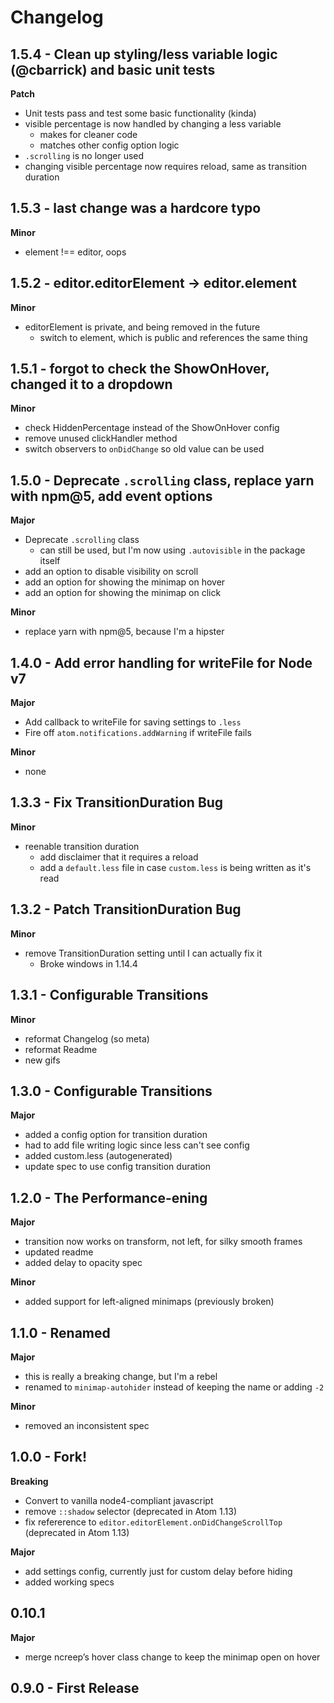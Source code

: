 # Changelog

## 1.5.4 - Clean up styling/less variable logic (@cbarrick) and basic unit tests

**Patch**

- Unit tests pass and test some basic functionality (kinda)
- visible percentage is now handled by changing a less variable
  - makes for cleaner code
  - matches other config option logic
- `.scrolling` is no longer used
- changing visible percentage now requires reload, same as transition duration

## 1.5.3 - last change was a hardcore typo

**Minor**

- element !== editor, oops

## 1.5.2 - editor.editorElement -> editor.element

**Minor**

- editorElement is private, and being removed in the future
  - switch to element, which is public and references the same thing

## 1.5.1 - forgot to check the ShowOnHover, changed it to a dropdown

**Minor**

- check HiddenPercentage instead of the ShowOnHover config
- remove unused clickHandler method
- switch observers to `onDidChange` so old value can be used

## 1.5.0 - Deprecate `.scrolling` class, replace yarn with npm@5, add event options

**Major**

- Deprecate `.scrolling` class
  - can still be used, but I'm now using `.autovisible` in the package itself
- add an option to disable visibility on scroll
- add an option for showing the minimap on hover
- add an option for showing the minimap on click

**Minor**

- replace yarn with npm@5, because I'm a hipster

## 1.4.0 - Add error handling for writeFile for Node v7

**Major**

- Add callback to writeFile for saving settings to `.less`
- Fire off `atom.notifications.addWarning` if writeFile fails

**Minor**

- none

## 1.3.3 - Fix TransitionDuration Bug

**Minor**

- reenable transition duration
  - add disclaimer that it requires a reload
  - add a `default.less` file in case `custom.less` is being written as it's read

## 1.3.2 - Patch TransitionDuration Bug

**Minor**

- remove TransitionDuration setting until I can actually fix it
  - Broke windows in 1.14.4

## 1.3.1 - Configurable Transitions

**Minor**

- reformat Changelog (so meta)
- reformat Readme
- new gifs

## 1.3.0 - Configurable Transitions

**Major**

- added a config option for transition duration
- had to add file writing logic since less can't see config
- added custom.less (autogenerated)
- update spec to use config transition duration

## 1.2.0 - The Performance-ening

**Major**

- transition now works on transform, not left, for silky smooth frames
- updated readme
- added delay to opacity spec

**Minor**

- added support for left-aligned minimaps (previously broken)

## 1.1.0 - Renamed

**Major**

- this is really a breaking change, but I'm a rebel
- renamed to `minimap-autohider` instead of keeping the name or adding `-2`

**Minor**

- removed an inconsistent spec

## 1.0.0 - Fork!

**Breaking**

- Convert to vanilla node4-compliant javascript
- remove `::shadow` selector (deprecated in Atom 1.13)
- fix refererence to `editor.editorElement.onDidChangeScrollTop` (deprecated in Atom 1.13)

**Major**

- add settings config, currently just for custom delay before hiding
- added working specs

## 0.10.1

**Major**

- merge ncreep’s hover class change to keep the minimap open on hover

## 0.9.0 - First Release
